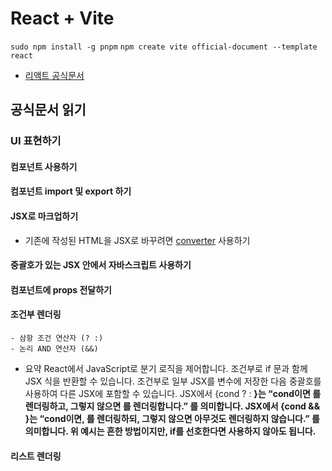 # React + Vite


`sudo npm install -g pnpm`
`npm create vite official-document --template react`

- [리액트 공식문서](https://ko.react.dev/versions)

## 공식문서 읽기
### UI 표현하기
#### 컴포넌트 사용하기
#### 컴포넌트 import 및 export 하기
#### JSX로 마크업하기
- 기존에 작성된 HTML을 JSX로 바꾸려면 [converter](https://transform.tools/html-to-jsx) 사용하기
#### 중괄호가 있는 JSX 안에서 자바스크립트 사용하기
#### 컴포넌트에 props 전달하기
#### 조건부 렌더링
    - 삼항 조건 연산자 (? :)
    - 논리 AND 연산자 (&&)
- 요약
    React에서 JavaScript로 분기 로직을 제어합니다.
    조건부로 if 문과 함께 JSX 식을 반환할 수 있습니다.
    조건부로 일부 JSX를 변수에 저장한 다음 중괄호를 사용하여 다른 JSX에 포함할 수 있습니다.
    JSX에서 {cond ? <A /> : <B />}는 “cond이면 <A />를 렌더링하고, 그렇지 않으면 <B />를 렌더링합니다.” 를 의미합니다.
    JSX에서 {cond && <A />}는 “cond이면, <A />를 렌더링하되, 그렇지 않으면 아무것도 렌더링하지 않습니다.” 를 의미합니다.
    위 예시는 흔한 방법이지만, if를 선호한다면 사용하지 않아도 됩니다.
#### 리스트 렌더링
